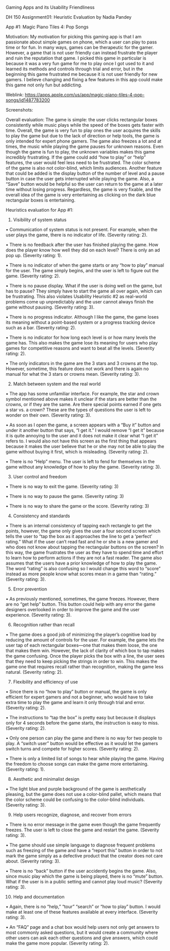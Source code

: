 Gaming Apps and its Usability Friendliness

DH 150 Assignment01: Heuristic Evaluation by Nadia Pandey

App #1: Magic Piano Tiles 4: Pop Songs

Motivation: 
My motivation for picking this gaming app is that I am passionate about simple games on phone, which a user can play to pass time or for fun. In many ways, games can be therapeutic for the gamer. However, a game that is not user friendly can instead frustrate the player and ruin the reputation that game. I picked this game in particular is because it was a very fun game for me to play once I got used to it and learned its methods and controls through trial and error, but in the beginning this game frustrated me because it is not user friendly for new gamers. I believe changing and fixing a few features in this app could make this game not only fun but addicting. 

Weblink: https://apps.apple.com/us/app/magic-piano-tiles-4-pop-songs/id1487783200

Screenshots:

Overall evaluation:
The game is simple: the user clicks rectangular boxes consistently while music plays while the speed of the boxes gets faster with time. Overall, the game is very fun to play ones the user acquires the skills to play the game but due to the lack of direction or help tools, the game is only intended for expert phone gamers. The game also freezes a lot and at times, the music while playing the game pauses for unknown reasons. Even though the game is fun to play, the unknown variables makes this game incredibly frustrating. If the game could add “how to play” or “help” features, the user would feel less need to be frustrated. The color scheme of the game is also not color-blind, which limits audiences. Another feature that could be added is the display button of the number of level and a pause button in case the user gets interrupted while playing the game. Also, a “Save” button would be helpful so the user can return to the game at a later time without losing progress. Regardless, the game is very fixable, and the overall idea of the game is very entertaining as clicking on the dark blue rectangular boxes is entertaining.

Heuristics evaluation for App #1:

1.	Visibility of system status

•	Communication of system status is not present. For example, when the user plays the game, there is no indicator of life. (Severity rating: 2).

•	There is no feedback after the user has finished playing the game. How does the player know how well they did on each level? There is only an ad pop up. (Severity rating: 1).

•	There is no indicator of when the game starts or any “how to play” manual for the user. The game simply begins, and the user is left to figure out the game. (Severity rating: 2).

•	There is no pause display. What if the user is doing well on the game, but has to pause? They simply have to start the game all over again, which can be frustrating. This also violates Usability Heuristic #2 as real-world problems come up unpredictably and the user cannot always finish the game without pausing. (Severity rating: 3).

•	There is no progress indicator. Although I like the game, the game loses its meaning without a point-based system or a progress tracking device such as a bar. (Severity rating: 2).

•	There is no indicator for how long each level is or how many levels the game has. This also makes the game lose its meaning for users who play games for competitive reasons and want to beat all the levels.  (Severity rating: 2).

•	The only indicators in the game are the 3 stars and 3 crowns at the top. However, sometime, this feature does not work and there is again no manual for what the 3 stars or crowns mean. (Severity rating: 3).

2.	Match between system and the real world

•	The app has some unfamiliar interface. For example, the star and crown symbol mentioned above makes it unclear if the stars are better than the crowns, or if they are the same. Are there special points earned if one gets a star vs. a crown? These are the types of questions the user is left to wonder on their own. (Severity rating: 3).

•	As soon as I open the game, a screen appears with a “Buy it” button and under it another button that says, “I get it.” I would remove “I get it” because it is quite annoying to the user and it does not make it clear what “I get it” refers to. I would also not have this screen as the first thing that appears because it makes the user believe that he or she may not be able to play the game without buying it first, which is misleading. (Severity rating: 2).

•	There is no “Help” menu. The user is left to fend for themselves in the game without any knowledge of how to play the game. (Severity rating: 3).

3.	User control and freedom

•	There is no way to exit the game. (Severity rating: 3)

•	There is no way to pause the game. (Severity rating: 3)

•	There is no way to share the game or the score. (Severity rating: 3)

4.	Consistency and standards

•	There is an internal consistency of tapping each rectangle to get the points, however, the game only gives the user a four second screen which tells the user to “tap the box as it approaches the line to get a ‘perfect’ rating.” What if the user can’t read fast and he or she is a new gamer and who does not know about tapping the rectangular buttons on the screen? In this way, the game frustrates the user as they have to spend time and effort to learn how to perform actions if they are not a fast reader. The game also assumes that the users have a prior knowledge of how to play the game. The word “rating” is also confusing so I would change this word to “score” instead as more people know what scores mean in a game than “rating.” (Severity rating: 3).

5.	Error prevention

•	As previously mentioned, sometimes, the game freezes. However, there are no “get help” button. This button could help with any error the game designers overlooked in order to improve the game and the user experience. (Severity rating: 3).

6.	Recognition rather than recall

•	The game does a good job of minimizing the player’s cognitive load by reducing the amount of controls for the user. For example, the game lets the user tap of each rectangular boxes—one that makes them loose, the one that makes them win. However, the lack of clarity of which box to tap makes the game confusing. Once the player picks the box with a line, the user sees that they need to keep picking the strings in order to win. This makes the game one that requires recall rather than recognition, making the game less natural. (Severity rating: 2).

7.	Flexibility and efficiency of use

•	Since there is no “how to play” button or manual, the game is only efficient for expert gamers and not a beginner, who would have to take extra time to play the game and learn it only through trial and error.  (Severity rating: 2).

•	The instructions to “tap the box” is pretty easy but because it displays only for 4 seconds before the game starts, the instruction is easy to miss. (Severity rating: 2).

•	Only one person can play the game and there is no way for two people to play. A “switch user” button would be effective as it would let the gamers switch turns and compete for higher scores. (Severity rating: 2).

•	There is only a limited list of songs to hear while playing the game. Having the freedom to choose songs can make the game more entertaining. (Severity rating: 1).

8.	Aesthetic and minimalist design

•	The light blue and purple background of the game is aesthetically pleasing, but the game does not use a color-blind pallet, which means that the color scheme could be confusing to the color-blind individuals. (Severity rating: 3).

9.	Help users recognize, diagnose, and recover from errors

•	There is no error message in the game even though the game frequently freezes. The user is left to close the game and restart the game. (Severity rating: 3).

•	The game should use simple language to diagnose frequent problems such as freezing of the game and have a “report this” button in order to not mark the game simply as a defective product that the creator does not care about. (Severity rating: 3).

•	There is no “back” button if the user accidently begins the game. Also, since music play which the game is being played, there is no “mute” button. What if the user is in a public setting and cannot play loud music? (Severity rating: 3).

10.	Help and documentation

•	Again, there is no “help,” “tour” “search” or “how to play” button. I would make at least one of these features available at every interface. (Severity rating: 3).

•	An “FAQ” page and a chat box would help users not only get answers to most commonly asked questions, but it would create a community where other users can ask each other questions and give answers, which could make the game more popular. (Severity rating: 2).
